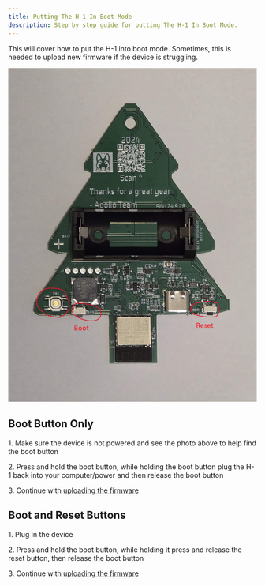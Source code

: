 ```yaml
---
title: Putting The H-1 In Boot Mode
description: Step by step guide for putting The H-1 In Boot Mode.
---
```

This will cover how to put the H-1 into boot mode. Sometimes, this is needed to upload new firmware if the device is struggling.

![](../../assets/screenshot-2024-11-01-015948.png)

## **Boot Button Only**

1\. Make sure the device is not powered and see the photo above to help find the boot button

2\. Press and hold the boot button, while holding the boot button plug the H-1 back into your computer/power and then release the boot button

3\. Continue with [uploading the firmware](https://wiki.apolloautomation.com/products/h1/code/)

## **Boot and Reset Buttons**

1\. Plug in the device

2\. Press and hold the boot button, while holding it press and release the reset button, then release the boot button

3\. Continue with [uploading the firmware](https://wiki.apolloautomation.com/products/h1/code/)